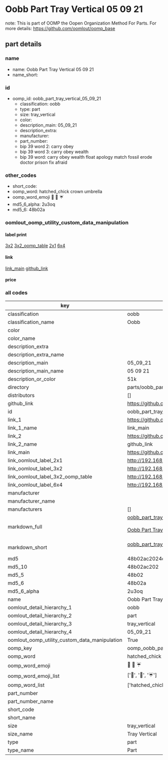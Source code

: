 # Oobb Part Tray Vertical 05 09 21  

note: This is part of OOMP the Oopen Organization Method For Parts. For more details: https://github.com/oomlout/oomp_base

##  part details





### name
* name: Oobb Part Tray Vertical 05 09 21
* name_short: 
### id
* oomp_id: oobb_part_tray_vertical_05_09_21
  * classification: oobb
  * type: part
  * size: tray_vertical
  * color: 
  * description_main: 05_09_21
  * description_extra: 
  * manufacturer: 
  * part_number: 
  * bip 39 word 2: carry obey
  * bip 39 word 3: carry obey wealth
  * bip 39 word: carry obey wealth float apology match fossil erode doctor prison fix afraid

### other_codes
* short_code: 
* oomp_word: hatched_chick crown umbrella
* oomp_word_emoji :hatched_chick: :crown: :umbrella:
* md5_6_alpha: 2u3oq
* md5_6: 48b02a






### oomlout_oomp_utility_custom_data_manipulation
#### label print
[3x2](http://192.168.1.245:1112/?label=oomp%202u3oq)
[3x2_oomp_table](http://192.168.1.107:1112/?label=oomp%202u3oq)
[2x1](http://192.168.1.242:1112/?label=oomp%202u3oq)
[6x4](http://192.168.1.55:1112/?label=oomp%202u3oq)    

#### link

[link_main](https://github.com/oomlout/oomlout_oomp_current_version_messy/tree/main/parts/oobb_part_tray_vertical_05_09_21) [github_link](https://github.com/oomlout/oomlout_oomp_part_src/tree/main/parts/oobb_part_tray_vertical_05_09_21)                             

#### price







### all codes 
| key | value |  
| --- | --- |  
| classification | oobb |  
| classification_name | Oobb |  
| color |  |  
| color_name |  |  
| description_extra |  |  
| description_extra_name |  |  
| description_main | 05_09_21 |  
| description_main_name | 05 09 21 |  
| description_or_color | 51k |  
| directory | parts/oobb_part_tray_vertical_05_09_21 |  
| distributors | [] |  
| github_link | https://github.com/oomlout/oomlout_oomp_part_src/tree/main/parts/oobb_part_tray_vertical_05_09_21 |  
| id | oobb_part_tray_vertical_05_09_21 |  
| link_1 | https://github.com/oomlout/oomlout_oomp_current_version_messy/tree/main/parts/oobb_part_tray_vertical_05_09_21 |  
| link_1_name | link_main |  
| link_2 | https://github.com/oomlout/oomlout_oomp_part_src/tree/main/parts/oobb_part_tray_vertical_05_09_21 |  
| link_2_name | github_link |  
| link_main | https://github.com/oomlout/oomlout_oomp_current_version_messy/tree/main/parts/oobb_part_tray_vertical_05_09_21 |  
| link_oomlout_label_2x1 | http://192.168.1.242:1112/?label=oomp%202u3oq |  
| link_oomlout_label_3x2 | http://192.168.1.245:1112/?label=oomp%202u3oq |  
| link_oomlout_label_3x2_oomp_table | http://192.168.1.107:1112/?label=oomp%202u3oq |  
| link_oomlout_label_6x4 | http://192.168.1.55:1112/?label=oomp%202u3oq |  
| manufacturer |  |  
| manufacturer_name |  |  
| manufacturers | [] |  
| markdown_full | [oobb_part_tray_vertical_05_09_21](https://github.com/oomlout/oomlout_oomp_current_version_messy/tree/main/parts/oobb_part_tray_vertical_05_09_21)<br>[](https://github.com/oomlout/oomlout_oomp_current_version_messy/tree/main/parts/oobb_part_tray_vertical_05_09_21)<br>[Oobb Part Tray Vertical 05 09 21](https://github.com/oomlout/oomlout_oomp_current_version_messy/tree/main/parts/oobb_part_tray_vertical_05_09_21)<br><br> |  
| markdown_short | [oobb_part_tray_vertical_05_09_21](https://github.com/oomlout/oomlout_oomp_current_version_messy/tree/main/parts/oobb_part_tray_vertical_05_09_21)<br><br> |  
| md5 | 48b02ac2024c8b7e23053593f065f917 |  
| md5_10 | 48b02ac202 |  
| md5_5 | 48b02 |  
| md5_6 | 48b02a |  
| md5_6_alpha | 2u3oq |  
| name | Oobb Part Tray Vertical 05 09 21 |  
| oomlout_detail_hierarchy_1 | oobb |  
| oomlout_detail_hierarchy_2 | part |  
| oomlout_detail_hierarchy_3 | tray_vertical |  
| oomlout_detail_hierarchy_4 | 05_09_21 |  
| oomlout_oomp_utility_custom_data_manipulation | True |  
| oomp_key | oomp_oobb_part_tray_vertical_05_09_21 |  
| oomp_word | hatched_chick crown umbrella |  
| oomp_word_emoji | :hatched_chick: :crown: :umbrella: |  
| oomp_word_emoji_list | [':hatched_chick:', ':crown:', ':umbrella:'] |  
| oomp_word_list | ['hatched_chick', 'crown', 'umbrella'] |  
| part_number |  |  
| part_number_name |  |  
| short_code |  |  
| short_name |  |  
| size | tray_vertical |  
| size_name | Tray Vertical |  
| type | part |  
| type_name | Part |  
